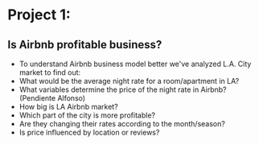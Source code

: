 # Project 1:

## Is Airbnb profitable business?
* To understand Airbnb business model better we've analyzed L.A. City market to find out:
* What would be the average night rate for a room/apartment in LA?
* What variables determine the price of the night rate in Airbnb? (Pendiente Alfonso)
* How big is LA Airbnb market?
* Which part of the city is more profitable?
* Are they changing their rates according to the month/season?
* Is price influenced by location or reviews?
